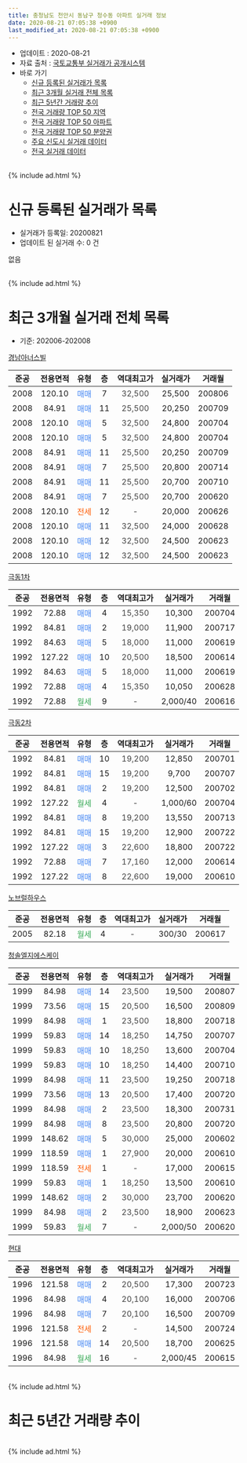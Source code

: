 ```yaml
---
title: 충청남도 천안시 동남구 청수동 아파트 실거래 정보
date: 2020-08-21 07:05:38 +0900
last_modified_at: 2020-08-21 07:05:38 +0900
---
```


* 업데이트 : 2020-08-21
* 자료 출처 : [국토교통부 실거래가 공개시스템](http://rt.molit.go.kr)
* 바로 가기
    * [신규 등록된 실거래가 목록](#신규-등록된-실거래가-목록)
    * [최근 3개월 실거래 전체 목록](#최근-3개월-실거래-전체-목록)
    * [최근 5년간 거래량 추이](#최근-5년간-거래량-추이)
    * [전국 거래량 TOP 50 지역](https://inasie.github.io/apt-trade-info/최근-3개월-전국에서-가장-거래가-많이-발생한-지역)
    * [전국 거래량 TOP 50 아파트](https://inasie.github.io/apt-trade-info/최근-3개월-전국에서-가장-거래가-많이-발생한-아파트)
    * [전국 거래량 TOP 50 분양권](https://inasie.github.io/apt-trade-info/최근-3개월-전국에서-가장-거래가-많이-발생한-분양권)
    * [주요 신도시 실거래 데이터](https://inasie.github.io/apt-trade-info/주요-신도시)
    * [전국 실거래 데이터](https://inasie.github.io/apt-trade-info/전국)
<br>
{% include ad.html %}
<br>

# 신규 등록된 실거래가 목록
* 실거래가 등록일: 20200821
* 업데이트 된 실거래 수: 0 건

없음

<br>
{% include ad.html %}
<br>

# 최근 3개월 실거래 전체 목록
* 기준: 202006-202008


[경남아너스빌](https://search.naver.com/search.naver?query=%EC%B6%A9%EC%B2%AD%EB%82%A8%EB%8F%84+%EC%B2%9C%EC%95%88%EC%8B%9C+%EB%8F%99%EB%82%A8%EA%B5%AC+%EC%B2%AD%EC%88%98%EB%8F%99+%EA%B2%BD%EB%82%A8%EC%95%84%EB%84%88%EC%8A%A4%EB%B9%8C)

|준공|전용면적|유형|층|역대최고가|실거래가|거래월|
|:---:|:---:|:---:|:---:|:---:|:---:|:---:|
|2008|120.10|<span style="color:#4285f3">매매</span>|7|<span style="color:#444444">32,500</span>|25,500|200806|
|2008|84.91|<span style="color:#4285f3">매매</span>|11|<span style="color:#444444">25,500</span>|20,250|200709|
|2008|120.10|<span style="color:#4285f3">매매</span>|5|<span style="color:#444444">32,500</span>|24,800|200704|
|2008|120.10|<span style="color:#4285f3">매매</span>|5|<span style="color:#444444">32,500</span>|24,800|200704|
|2008|84.91|<span style="color:#4285f3">매매</span>|11|<span style="color:#444444">25,500</span>|20,250|200709|
|2008|84.91|<span style="color:#4285f3">매매</span>|7|<span style="color:#444444">25,500</span>|20,800|200714|
|2008|84.91|<span style="color:#4285f3">매매</span>|11|<span style="color:#444444">25,500</span>|20,700|200710|
|2008|84.91|<span style="color:#4285f3">매매</span>|7|<span style="color:#444444">25,500</span>|20,700|200620|
|2008|120.10|<span style="color:#ff5a00">전세</span>|12|<span style="color:#444444">-</span>|20,000|200626|
|2008|120.10|<span style="color:#4285f3">매매</span>|11|<span style="color:#444444">32,500</span>|24,000|200628|
|2008|120.10|<span style="color:#4285f3">매매</span>|12|<span style="color:#444444">32,500</span>|24,500|200623|
|2008|120.10|<span style="color:#4285f3">매매</span>|12|<span style="color:#444444">32,500</span>|24,500|200623|

[극동1차](https://search.naver.com/search.naver?query=%EC%B6%A9%EC%B2%AD%EB%82%A8%EB%8F%84+%EC%B2%9C%EC%95%88%EC%8B%9C+%EB%8F%99%EB%82%A8%EA%B5%AC+%EC%B2%AD%EC%88%98%EB%8F%99+%EA%B7%B9%EB%8F%991%EC%B0%A8)

|준공|전용면적|유형|층|역대최고가|실거래가|거래월|
|:---:|:---:|:---:|:---:|:---:|:---:|:---:|
|1992|72.88|<span style="color:#4285f3">매매</span>|4|<span style="color:#444444">15,350</span>|10,300|200704|
|1992|84.81|<span style="color:#4285f3">매매</span>|2|<span style="color:#444444">19,000</span>|11,900|200717|
|1992|84.63|<span style="color:#4285f3">매매</span>|5|<span style="color:#444444">18,000</span>|11,000|200619|
|1992|127.22|<span style="color:#4285f3">매매</span>|10|<span style="color:#444444">20,500</span>|18,500|200614|
|1992|84.63|<span style="color:#4285f3">매매</span>|5|<span style="color:#444444">18,000</span>|11,000|200619|
|1992|72.88|<span style="color:#4285f3">매매</span>|4|<span style="color:#444444">15,350</span>|10,050|200628|
|1992|72.88|<span style="color:#34a853">월세</span>|9|<span style="color:#444444">-</span>|2,000/40|200616|

[극동2차](https://search.naver.com/search.naver?query=%EC%B6%A9%EC%B2%AD%EB%82%A8%EB%8F%84+%EC%B2%9C%EC%95%88%EC%8B%9C+%EB%8F%99%EB%82%A8%EA%B5%AC+%EC%B2%AD%EC%88%98%EB%8F%99+%EA%B7%B9%EB%8F%992%EC%B0%A8)

|준공|전용면적|유형|층|역대최고가|실거래가|거래월|
|:---:|:---:|:---:|:---:|:---:|:---:|:---:|
|1992|84.81|<span style="color:#4285f3">매매</span>|10|<span style="color:#444444">19,200</span>|12,850|200701|
|1992|84.81|<span style="color:#4285f3">매매</span>|15|<span style="color:#444444">19,200</span>|9,700|200707|
|1992|84.81|<span style="color:#4285f3">매매</span>|2|<span style="color:#444444">19,200</span>|12,500|200702|
|1992|127.22|<span style="color:#34a853">월세</span>|4|<span style="color:#444444">-</span>|1,000/60|200704|
|1992|84.81|<span style="color:#4285f3">매매</span>|8|<span style="color:#444444">19,200</span>|13,550|200713|
|1992|84.81|<span style="color:#4285f3">매매</span>|15|<span style="color:#444444">19,200</span>|12,900|200722|
|1992|127.22|<span style="color:#4285f3">매매</span>|3|<span style="color:#444444">22,600</span>|18,800|200722|
|1992|72.88|<span style="color:#4285f3">매매</span>|7|<span style="color:#444444">17,160</span>|12,000|200614|
|1992|127.22|<span style="color:#4285f3">매매</span>|8|<span style="color:#444444">22,600</span>|19,000|200610|

[노브럴하우스](https://search.naver.com/search.naver?query=%EC%B6%A9%EC%B2%AD%EB%82%A8%EB%8F%84+%EC%B2%9C%EC%95%88%EC%8B%9C+%EB%8F%99%EB%82%A8%EA%B5%AC+%EC%B2%AD%EC%88%98%EB%8F%99+%EB%85%B8%EB%B8%8C%EB%9F%B4%ED%95%98%EC%9A%B0%EC%8A%A4)

|준공|전용면적|유형|층|역대최고가|실거래가|거래월|
|:---:|:---:|:---:|:---:|:---:|:---:|:---:|
|2005|82.18|<span style="color:#34a853">월세</span>|4|<span style="color:#444444">-</span>|300/30|200617|

[청솔엘지에스케이](https://search.naver.com/search.naver?query=%EC%B6%A9%EC%B2%AD%EB%82%A8%EB%8F%84+%EC%B2%9C%EC%95%88%EC%8B%9C+%EB%8F%99%EB%82%A8%EA%B5%AC+%EC%B2%AD%EC%88%98%EB%8F%99+%EC%B2%AD%EC%86%94%EC%97%98%EC%A7%80%EC%97%90%EC%8A%A4%EC%BC%80%EC%9D%B4)

|준공|전용면적|유형|층|역대최고가|실거래가|거래월|
|:---:|:---:|:---:|:---:|:---:|:---:|:---:|
|1999|84.98|<span style="color:#4285f3">매매</span>|14|<span style="color:#444444">23,500</span>|19,500|200807|
|1999|73.56|<span style="color:#4285f3">매매</span>|15|<span style="color:#444444">20,500</span>|16,500|200809|
|1999|84.98|<span style="color:#4285f3">매매</span>|1|<span style="color:#444444">23,500</span>|18,800|200718|
|1999|59.83|<span style="color:#4285f3">매매</span>|14|<span style="color:#444444">18,250</span>|14,750|200707|
|1999|59.83|<span style="color:#4285f3">매매</span>|10|<span style="color:#444444">18,250</span>|13,600|200704|
|1999|59.83|<span style="color:#4285f3">매매</span>|10|<span style="color:#444444">18,250</span>|14,400|200710|
|1999|84.98|<span style="color:#4285f3">매매</span>|11|<span style="color:#444444">23,500</span>|19,250|200718|
|1999|73.56|<span style="color:#4285f3">매매</span>|13|<span style="color:#444444">20,500</span>|17,400|200720|
|1999|84.98|<span style="color:#4285f3">매매</span>|2|<span style="color:#444444">23,500</span>|18,300|200731|
|1999|84.98|<span style="color:#4285f3">매매</span>|8|<span style="color:#444444">23,500</span>|20,800|200720|
|1999|148.62|<span style="color:#4285f3">매매</span>|5|<span style="color:#444444">30,000</span>|25,000|200602|
|1999|118.59|<span style="color:#4285f3">매매</span>|1|<span style="color:#444444">27,900</span>|20,000|200610|
|1999|118.59|<span style="color:#ff5a00">전세</span>|1|<span style="color:#444444">-</span>|17,000|200615|
|1999|59.83|<span style="color:#4285f3">매매</span>|1|<span style="color:#444444">18,250</span>|13,500|200610|
|1999|148.62|<span style="color:#4285f3">매매</span>|2|<span style="color:#444444">30,000</span>|23,700|200620|
|1999|84.98|<span style="color:#4285f3">매매</span>|2|<span style="color:#444444">23,500</span>|18,900|200623|
|1999|59.83|<span style="color:#34a853">월세</span>|7|<span style="color:#444444">-</span>|2,000/50|200620|


<script async src="//pagead2.googlesyndication.com/pagead/js/adsbygoogle.js"></script>
<!-- 기본 -->
<ins class="adsbygoogle"
     style="display:block"
     data-ad-client="ca-pub-2446590836940007"
     data-ad-slot="1659523306"
     data-ad-format="auto"
     data-full-width-responsive="true"></ins>
<script>
(adsbygoogle = window.adsbygoogle || []).push({});
</script>


[현대](https://search.naver.com/search.naver?query=%EC%B6%A9%EC%B2%AD%EB%82%A8%EB%8F%84+%EC%B2%9C%EC%95%88%EC%8B%9C+%EB%8F%99%EB%82%A8%EA%B5%AC+%EC%B2%AD%EC%88%98%EB%8F%99+%ED%98%84%EB%8C%80)

|준공|전용면적|유형|층|역대최고가|실거래가|거래월|
|:---:|:---:|:---:|:---:|:---:|:---:|:---:|
|1996|121.58|<span style="color:#4285f3">매매</span>|2|<span style="color:#444444">20,500</span>|17,300|200723|
|1996|84.98|<span style="color:#4285f3">매매</span>|4|<span style="color:#444444">20,100</span>|16,000|200706|
|1996|84.98|<span style="color:#4285f3">매매</span>|7|<span style="color:#444444">20,100</span>|16,500|200709|
|1996|121.58|<span style="color:#ff5a00">전세</span>|2|<span style="color:#444444">-</span>|14,500|200724|
|1996|121.58|<span style="color:#4285f3">매매</span>|14|<span style="color:#444444">20,500</span>|18,700|200625|
|1996|84.98|<span style="color:#34a853">월세</span>|16|<span style="color:#444444">-</span>|2,000/45|200615|


<br>
{% include ad.html %}
<br>

# 최근 5년간 거래량 추이


<div style="width:100%;">
    <canvas id="deal_progress" height="200"></canvas>
</div>

<script>
new Chart(document.getElementById("deal_progress"), {
    type: 'line',
    data: {
        labels: ['201508','201509','201510','201511','201512','201601','201602','201603','201604','201605','201606','201607','201608','201609','201610','201611','201612','201701','201702','201703','201704','201705','201706','201707','201708','201709','201710','201711','201712','201801','201802','201803','201804','201805','201806','201807','201808','201809','201810','201811','201812','201901','201902','201903','201904','201905','201906','201907','201908','201909','201910','201911','201912','202001','202002','202003','202004','202005','202006','202007','202008'],
        datasets: [{
            label: '매매',
            pointRadius: 1,
            data: [17, 9, 12, 8, 8, 4, 7, 6, 11, 9, 7, 5, 9, 1, 10, 13, 9, 6, 7, 8, 5, 6, 7, 14, 7, 7, 6, 6, 4, 4, 16, 20, 6, 4, 10, 6, 5, 6, 5, 3, 9, 8, 11, 5, 4, 10, 11, 9, 8, 6, 13, 6, 12, 16, 24, 8, 13, 13, 16, 25, 3],
            borderColor: "rgba(255, 201, 14, 1)",
            backgroundColor: "rgba(255, 201, 14, 0.5)",
            fill: false,
            lineTension: 0
        },{
            label: '전월세',
            pointRadius: 1,
            data: [11, 7, 2, 3, 5, 10, 10, 7, 4, 8, 7, 3, 5, 5, 9, 3, 5, 5, 11, 10, 8, 6, 8, 6, 7, 4, 4, 6, 8, 10, 10, 8, 5, 6, 10, 5, 7, 6, 8, 3, 6, 8, 7, 6, 6, 6, 9, 3, 9, 7, 5, 8, 2, 8, 6, 12, 6, 10, 6, 2, 0],
            borderColor: "rgba(0, 141, 185, 1)",
            backgroundColor: "rgba(0, 141, 185, 0.5)",
            fill: false,
            lineTension: 0
        }
        ]
    },
    options: {
        responsive: true,
        title: {
            display: false
        },
        tooltips: {
            mode: 'index',
            intersect: false
        },
        hover: {
            mode: 'nearest',
            intersect: true
        },
        scales: {
            xAxes: [{
                display: true,
                scaleLabel: {
                    display: true,
                    labelString: '년/월'
                }
            }],
            yAxes: [{
                display: true,
                ticks: {
                    suggestedMin: 0,
                },
                scaleLabel: {
                    display: true,
                    labelString: '실거래 수'
                }
            }]
        }
    }
});

</script>


<br>
{% include ad.html %}
<br>

